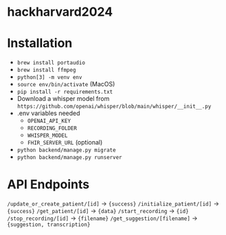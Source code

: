 # hackharvard2024

# Installation

* `brew install portaudio`
* `brew install ffmpeg`
* `python[3] -m venv env`
* `source env/bin/activate` (MacOS)
* `pip install -r requirements.txt`
* Download a whisper model from `https://github.com/openai/whisper/blob/main/whisper/__init__.py`
* .env variables needed
    * `OPENAI_API_KEY`
    * `RECORDING_FOLDER`
    * `WHISPER_MODEL`
    * `FHIR_SERVER_URL` (optional)
* `python backend/manage.py migrate`
* `python backend/manage.py runserver`

# API Endpoints

`/update_or_create_patient/[id]` -> `{success}`
`/initialize_patient/[id]` -> `{success}`
`/get_patient/[id]` -> `{data}`
`/start_recording` -> `{id}`
`/stop_recording/[id]` -> `{filename}`
`/get_suggestion/[filename]` -> `{suggestion, transcription}`
